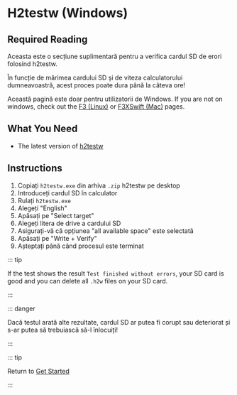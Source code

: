 # H2testw (Windows)

## Required Reading

Aceasta este o secțiune suplimentară pentru a verifica cardul SD de erori folosind h2testw.

În funcție de mărimea cardului SD și de viteza calculatorului dumneavoastră, acest proces poate dura până la câteva ore!

Această pagină este doar pentru utilizatorii de Windows. If you are not on windows, check out the [F3 (Linux)](f3-\(linux\)) or [F3XSwift (Mac)](f3xswift-\(mac\)) pages.

## What You Need

- The latest version of [h2testw](https://www.heise.de/ct/Redaktion/bo/downloads/h2testw_1.4.zip)

## Instructions

1. Copiați `h2testw.exe` din arhiva `.zip` h2testw pe desktop
2. Introduceți cardul SD în calculator
3. Rulați `h2testw.exe`
4. Alegeți "English"
5. Apăsați pe "Select target"
6. Alegeți litera de drive a cardului SD
7. Asigurați-vă că opțiunea "all available space" este selectată
8. Apăsați pe "Write + Verify"
9. Așteptați până când procesul este terminat

::: tip

If the test shows the result `Test finished without errors`, your SD card is good and you can delete all `.h2w` files on your SD card.

:::

::: danger

Dacă testul arată alte rezultate, cardul SD ar putea fi corupt sau deteriorat și s-ar putea să trebuiască să-l înlocuiți!

:::

::: tip

Return to [Get Started](get-started)

:::
